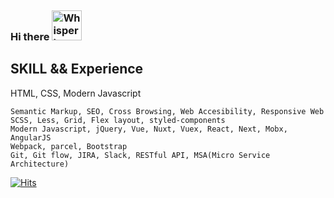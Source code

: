 ### Hi there <img alt="Whispering..." style="margin-top: -10px" class="mr-3" src="https://github.githubassets.com/images/mona-whisper.gif" width="48" height="48">

## SKILL && Experience
HTML, CSS, Modern Javascript
```
Semantic Markup, SEO, Cross Browsing, Web Accesibility, Responsive Web  
SCSS, Less, Grid, Flex layout, styled-components
Modern Javascript, jQuery, Vue, Nuxt, Vuex, React, Next, Mobx, AngularJS
Webpack, parcel, Bootstrap  
Git, Git flow, JIRA, Slack, RESTful API, MSA(Micro Service Architecture)  
```

[![Hits](https://hits.seeyoufarm.com/api/count/incr/badge.svg?url=https%3A%2F%2Fgithub.com%2Fchancesu)](https://hits.seeyoufarm.com)
<!--
**chancesu/chancesu** is a ✨ _special_ ✨ repository because its `README.md` (this file) appears on your GitHub profile.

Here are some ideas to get you started:

- 🔭 I’m currently working on ...
- 🌱 I’m currently learning ...
- 👯 I’m looking to collaborate on ...
- 🤔 I’m looking for help with ...
- 💬 Ask me about ...
- 📫 How to reach me: ...
- 😄 Pronouns: ...
- ⚡ Fun fact: ...
-->

